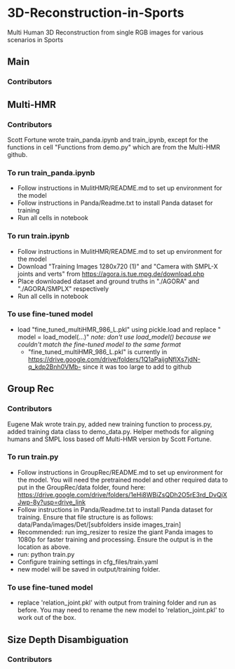 # 3D-Reconstruction-in-Sports
Multi Human 3D Reconstruction from single RGB images for various scenarios in Sports

## Main

### Contributors

## Multi-HMR

### Contributors

Scott Fortune wrote train_panda.ipynb and train_ipynb, except for the functions in cell "Functions from demo.py" which are from the Multi-HMR github.

### To run train_panda.ipynb

- Follow instructions in MulitHMR/README.md to set up environment for the model
- Follow instructions in Panda/Readme.txt to install Panda dataset for training
- Run all cells in notebook

### To run train.ipynb

- Follow instructions in MulitHMR/README.md to set up environment for the model
- Download "Training Images 1280x720 (1)" and "Camera with SMPL-X joints and verts" from https://agora.is.tue.mpg.de/download.php
- Place downloaded dataset and ground truths in "./AGORA" and "./AGORA/SMPLX" respectively
- Run all cells in notebook

### To use fine-tuned model


- load "fine_tuned_multiHMR_986_L.pkl" using pickle.load and replace " model = load_model(...)" *note: don't use load_model() because we couldn't match the fine-tuned model to the same format*
    - "fine_tuned_multiHMR_986_L.pkl" is currently in https://drive.google.com/drive/folders/1Q1aPaijgNfIXs7jdN-q_kdp2Bnh0VMb- since it was too large to add to github

## Group Rec

### Contributors
Eugene Mak wrote train.py, added new training function to process.py, added training data class to demo_data.py. Helper methods for aligning humans and SMPL loss based off Multi-HMR version by Scott Fortune. 

### To run train.py

- Follow instructions in GroupRec/README.md to set up environment for the model. You will need the pretrained model and other required data to put in the GroupRec/data folder, found here: https://drive.google.com/drive/folders/1eHi8WBiZsQDh2O5rE3rd_DvQjXJwp-8y?usp=drive_link
- Follow instructions in Panda/Readme.txt to install Panda dataset for training. Ensure that file structure is as follows: data/Panda/images/Det/[subfolders inside images_train]
- Recommended: run img_resizer to resize the giant Panda images to 1080p for faster training and processing. Ensure the output is in the location as above.
- run: python train.py
- Configure training settings in cfg_files/train.yaml
- new model will be saved in output/training folder.

### To use fine-tuned model
- replace 'relation_joint.pkl' with output from training folder and run as before. You may need to rename the new model to 'relation_joint.pkl' to work out of the box.
  
## Size Depth Disambiguation

### Contributors

